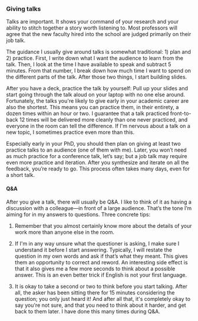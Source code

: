 ### Giving talks

Talks are important.
It shows your command of your research and your ability to stitch together a story worth listening to.
Most professors will agree that the new faculty hired into the school are judged primarily on their job talk.

The guidance I usually give around talks is somewhat traditional: 1) plan and 2) practice.
First, I write down what I want the audience to learn from the talk.
Then, I look at the time I have available to speak and subtract 5 minutes.
From that number, I break down how much time I want to spend on the different parts of the talk.
After those two things, I start building slides.

After you have a deck, practice the talk by yourself: Pull up your slides and start going through the talk aloud on your laptop with no one else around.  
Fortunately, the talks you're likely to give early in your academic career are also the shortest.
This means you can practice them, in their entirety, a dozen times within an hour or two. 
I guarantee that a talk practiced front-to-back 12 times will be delivered more cleanly than one never practiced, and everyone in the room can tell the difference.
If I'm nervous about a talk on a new topic, I sometimes practice even more than this. 

Especially early in your PhD, you should then plan on giving at least two practice talks to an audience (one of them with me).
Later, you won’t need as much practice for a conference talk, let’s say; but a job talk may require even more practice and iteration.
After you synthesize and iterate on all the feedback, you’re ready to go.
This process often takes many days, even for a short talk.

#### Q&A

After you give a talk, there will usually be Q&A.
I like to think of it as having a discussion with a colleague—in front of a large audience.
That’s the tone I’m aiming for in my answers to questions.
Three concrete tips:

1. Remember that you almost certainly know more about the details of your work more than anyone else in the room.

2. If I'm in any way unsure what the questioner is asking, I make sure I understand it before I start answering.
Typically, I will restate the question in my own words and ask if that’s what they meant.
This gives them an opportunity to correct and reword.
An interesting side effect is that it also gives me a few more seconds to think about a possible answer.
This is an even better trick if English is not your first language.

3. It is okay to take a second or two to think before you start talking.
After all, the asker has been sitting there for 15 minutes considering the question; you only just heard it!
And after all that, it's completely okay to say you're not sure, and that you need to think about it harder, and get back to them later.
I have done this many times during Q&A.

